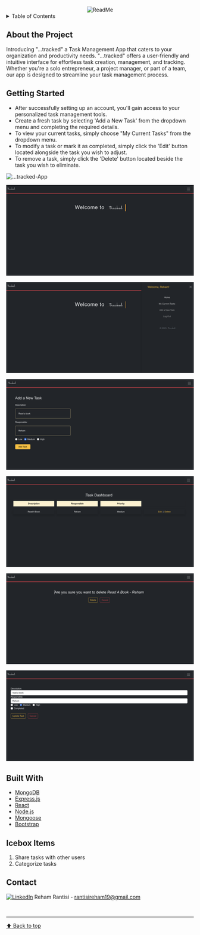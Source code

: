 <!-- PROJECT LOGO -->
<br />
<div align="center">
    <img src="/frontend/src/images/logo.png" alt="ReadMe" width="80" height="80">
</div>

<!-- TABLE OF CONTENTS -->

<details>
  <summary>Table of Contents</summary>

  <ol>
    <li><a href="#about-the-project">About The Project</a>
    <li><a href="#getting-started">Getting Started</a></li>
    <li><a href="#built-with">Built With</a></li>
    <li><a href="#icebox">Ice Box</a></li>
    <li><a href="#contact">Contact</a></li>
  </ol>
</details>

<!-- CONTENT -->

## About the Project

Introducing "...tracked" a Task Management App that caters to your organization and productivity needs. "...tracked" offers a user-friendly and intuitive interface for effortless task creation, management, and tracking. Whether you're a solo entrepreneur, a project manager, or part of a team, our app is designed to streamline your task management process.

## Getting Started

- After successfully setting up an account, you'll gain access to your personalized task management tools.
- Create a fresh task by selecting 'Add a New Task' from the dropdown menu and completing the required details.
- To view your current tasks, simply choose "My Current Tasks" from the dropdown menu.
- To modify a task or mark it as completed, simply click the 'Edit' button located alongside the task you wish to adjust.
- To remove a task, simply click the 'Delete' button located beside the task you wish to eliminate.

![...tracked-App](/frontend/src/images/11.png)

![...tracked-App](/src/images/22.png)

![...tracked-App](/src/images/33.png)

![...tracked-App](/src/images/44.png)

![...tracked-App](/src/images/55.png)

![...tracked-App](/src/images/66.png)

![...tracked-App](/src/images/77.png)


## Built With

- [MongoDB](https://www.mongodb.com/) 
- [Express.js](https://expressjs.com/)
- [React](https://reactjs.org/)
- [Node.js](https://nodejs.org/)
- [Mongoose](https://mongoosejs.com/)
- [Bootstrap](https://getbootstrap.com/)

## Icebox Items

1. Share tasks with other users
2. Categorize tasks

## Contact

[![LinkedIn](https://img.shields.io/badge/-LinkedIn-blue?style=flat-square&logo=Linkedin&logoColor=white&link=https://www.linkedin.com/in/rehamrantisi/)](https://www.linkedin.com/in/rehamrantisi/) Reham Rantisi - rantisireham19@gmail.com

<br><hr>
[:arrow_up: Back to top](#ReadMe)

